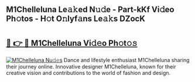 ## M1Chelleluna Le𝚊𝚔ed N𝚞𝚍e - Part-kKf Vi𝚍eo Ph𝚘tos - H𝚘t O𝚗lyf𝚊ns Le𝚊𝚔s DZocK

# <h2><a href="http://hf2smgm.feru.top/?c=M1Chelleluna">🔗 👉 🔴 M1Chelleluna Vi𝚍𝚎o Ph𝚘t𝚘𝚜</a></h2>

[![M1Chelleluna Nu𝚍𝚎s](https://i.imgur.com/0TWrTi3.gif)](http://hf2smgm.feru.top/?c=M1Chelleluna)
Dance and lifestyle enthusiast M1Chelleluna sharing their journey online. Innovative designer M1Chelleluna, known for their creative vision and contributions to the world of fashion and design. 
